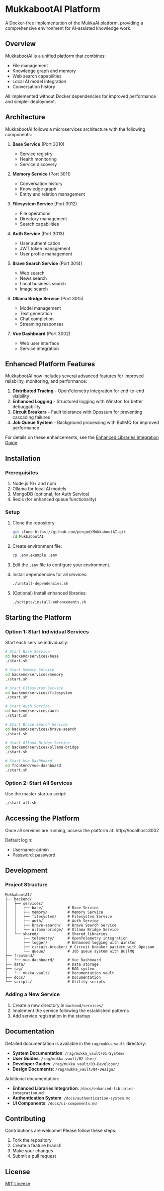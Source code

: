 # MukkabootAI Platform

A Docker-free implementation of the MukkaAI platform, providing a comprehensive environment for AI-assisted knowledge work.

## Overview

MukkabootAI is a unified platform that combines:
- File management
- Knowledge graph and memory
- Web search capabilities
- Local AI model integration
- Conversation history

All implemented without Docker dependencies for improved performance and simpler deployment.

## Architecture

MukkabootAI follows a microservices architecture with the following components:

1. **Base Service** (Port 3010)
   - Service registry
   - Health monitoring
   - Service discovery

2. **Memory Service** (Port 3011)
   - Conversation history
   - Knowledge graph
   - Entity and relation management

3. **Filesystem Service** (Port 3012)
   - File operations
   - Directory management
   - Search capabilities

4. **Auth Service** (Port 3013)
   - User authentication
   - JWT token management
   - User profile management

5. **Brave Search Service** (Port 3014)
   - Web search
   - News search
   - Local business search
   - Image search

6. **Ollama Bridge Service** (Port 3015)
   - Model management
   - Text generation
   - Chat completion
   - Streaming responses

7. **Vue Dashboard** (Port 3002)
   - Web user interface
   - Service integration

## Enhanced Platform Features

MukkabootAI now includes several advanced features for improved reliability, monitoring, and performance:

1. **Distributed Tracing** - OpenTelemetry integration for end-to-end visibility
2. **Enhanced Logging** - Structured logging with Winston for better debuggability
3. **Circuit Breakers** - Fault tolerance with Opossum for preventing cascading failures
4. **Job Queue System** - Background processing with BullMQ for improved performance

For details on these enhancements, see the [Enhanced Libraries Integration Guide](docs/enhanced-libraries-integration.md).

## Installation

### Prerequisites

1. Node.js 16+ and npm
2. Ollama for local AI models
3. MongoDB (optional, for Auth Service)
4. Redis (for enhanced queue functionality)

### Setup

1. Clone the repository:
   ```bash
   git clone https://github.com/penjud/MukkabootAI.git
   cd MukkabootAI
   ```

2. Create environment file:
   ```bash
   cp .env.example .env
   ```

3. Edit the `.env` file to configure your environment.

4. Install dependencies for all services:
   ```bash
   ./install-dependencies.sh
   ```

5. (Optional) Install enhanced libraries:
   ```bash
   ./scripts/install-enhancements.sh
   ```

## Starting the Platform

### Option 1: Start Individual Services

Start each service individually:

```bash
# Start Base Service
cd backend/services/base
./start.sh

# Start Memory Service
cd backend/services/memory
./start.sh

# Start Filesystem Service
cd backend/services/filesystem
./start.sh

# Start Auth Service
cd backend/services/auth
./start.sh

# Start Brave Search Service
cd backend/services/brave-search
./start.sh

# Start Ollama Bridge Service
cd backend/services/ollama-bridge
./start.sh

# Start Vue Dashboard
cd frontend/vue-dashboard
./start.sh
```

### Option 2: Start All Services

Use the master startup script:

```bash
./start-all.sh
```

## Accessing the Platform

Once all services are running, access the platform at:
http://localhost:3002

Default login:
- Username: admin
- Password: password

## Development

### Project Structure

```
MukkabootAI/
├── backend/
│   ├── services/
│   │   ├── base/           # Base Service
│   │   ├── memory/         # Memory Service
│   │   ├── filesystem/     # Filesystem Service
│   │   ├── auth/           # Auth Service
│   │   ├── brave-search/   # Brave Search Service
│   │   └── ollama-bridge/  # Ollama Bridge Service
│   └── shared/             # Shared libraries
│       ├── telemetry/      # OpenTelemetry integration
│       ├── logger/         # Enhanced logging with Winston
│       ├── circuit-breaker/ # Circuit breaker pattern with Opossum
│       └── queue/          # Job queue system with BullMQ
├── frontend/
│   └── vue-dashboard/      # Vue Dashboard
├── data/                   # Data storage
├── rag/                    # RAG system
│   └── mukka_vault/        # Documentation vault
├── docs/                   # Documentation
└── scripts/                # Utility scripts
```

### Adding a New Service

1. Create a new directory in `backend/services/`
2. Implement the service following the established patterns
3. Add service registration in the startup

## Documentation

Detailed documentation is available in the `rag/mukka_vault` directory:

- **System Documentation**: `/rag/mukka_vault/01-System/`
- **User Guides**: `/rag/mukka_vault/02-User/`
- **Developer Guides**: `/rag/mukka_vault/03-Developer/`
- **Design Documents**: `/rag/mukka_vault/04-Design/`

Additional documentation:

- **Enhanced Libraries Integration**: `/docs/enhanced-libraries-integration.md`
- **Authentication System**: `/docs/authentication-system.md`
- **UI Components**: `/docs/ui-components.md`

## Contributing

Contributions are welcome! Please follow these steps:

1. Fork the repository
2. Create a feature branch
3. Make your changes
4. Submit a pull request

## License

[MIT License](LICENSE.md)
